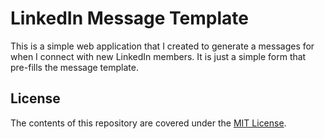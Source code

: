 # LinkedIn Message Template

This is a simple web application that I created to generate a messages for when I connect with new LinkedIn members. It is just a simple form that pre-fills the message template.

## License

The contents of this repository are covered under the [MIT License](https://github.com/dickwyn/testorange-message-template/blob/master/LICENSE).